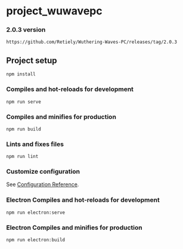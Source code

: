 # project_wuwavepc
### 2.0.3 version
```
https://github.com/Retiely/Wuthering-Waves-PC/releases/tag/2.0.3
```
## Project setup
```
npm install
```

### Compiles and hot-reloads for development
```
npm run serve
```

### Compiles and minifies for production
```
npm run build
```

### Lints and fixes files
```
npm run lint
```

### Customize configuration
See [Configuration Reference](https://cli.vuejs.org/config/).

### Electron Compiles and hot-reloads for development
```
npm run electron:serve
```

### Electron Compiles and minifies for production
```
npm run electron:build
```
